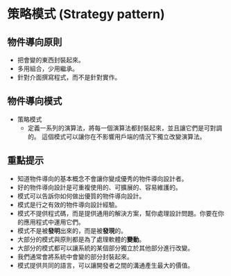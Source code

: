 # 策略模式 (Strategy pattern)
## 物件導向原則
* 把會變的東西封裝起來。
* 多用組合，少用繼承。
* 針對介面撰寫程式，而不是針對實作。

## 物件導向模式
* 策略模式
  * 定義一系列的演算法，將每一個演算法都封裝起來，並且讓它們是可對調的。
    這個模式可以讓你在不影響用戶端的情況下獨立改變演算法。

## 重點提示
* 知道物件導向的基本概念不會讓你變成優秀的物件導向設計者。
* 好的物件導向設計是可重複使用的、可擴展的、容易維護的。
* 模式可以告訴你如何做出優質的物件導向設計。
* 模式是行之有效的物件導向設計經驗。
* 模式不提供程式碼，而是提供通用的解決方案，幫你處理設計問題。你要在你的應用程式中運用它們。
* 模式不是被**發明**出來的，而是被**發現**的。
* 大部分的模式與原則都是為了處理軟體的**變動**。
* 大部分的模式都可以讓系統的某個部分獨立於其他部分進行改變。
* 我們通常會將系統中會變的部分封裝起來。
* 模式提供共同的語言，可以讓開發者之間的溝通產生最大的價值。